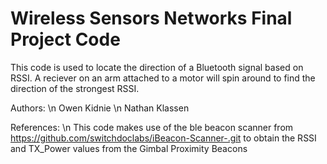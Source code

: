 # Wireless Sensors Networks Final Project Code
This code is used to locate the direction of a Bluetooth signal based on RSSI.  A reciever on an arm attached to a motor will spin around to find the direction of the strongest RSSI.

Authors: \n
Owen Kidnie \n
Nathan Klassen

References: \n
This code makes use of the ble beacon scanner from https://github.com/switchdoclabs/iBeacon-Scanner-.git to obtain the RSSI and TX_Power values from the Gimbal Proximity Beacons
